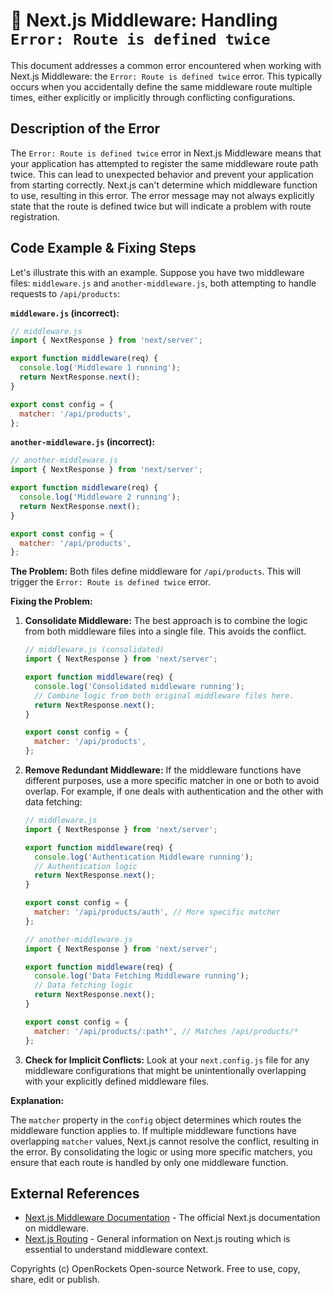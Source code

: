 # 🐞 Next.js Middleware: Handling `Error: Route is defined twice`


This document addresses a common error encountered when working with Next.js Middleware: the `Error: Route is defined twice` error.  This typically occurs when you accidentally define the same middleware route multiple times, either explicitly or implicitly through conflicting configurations.


## Description of the Error

The `Error: Route is defined twice` error in Next.js Middleware means that your application has attempted to register the same middleware route path twice.  This can lead to unexpected behavior and prevent your application from starting correctly.  Next.js can't determine which middleware function to use, resulting in this error.  The error message may not always explicitly state that the route is defined twice but will indicate a problem with route registration.


## Code Example & Fixing Steps

Let's illustrate this with an example. Suppose you have two middleware files: `middleware.js` and `another-middleware.js`, both attempting to handle requests to `/api/products`:

**`middleware.js` (incorrect):**

```javascript
// middleware.js
import { NextResponse } from 'next/server';

export function middleware(req) {
  console.log('Middleware 1 running');
  return NextResponse.next();
}

export const config = {
  matcher: '/api/products',
};
```

**`another-middleware.js` (incorrect):**

```javascript
// another-middleware.js
import { NextResponse } from 'next/server';

export function middleware(req) {
  console.log('Middleware 2 running');
  return NextResponse.next();
}

export const config = {
  matcher: '/api/products',
};
```

**The Problem:** Both files define middleware for `/api/products`.  This will trigger the `Error: Route is defined twice` error.

**Fixing the Problem:**

1. **Consolidate Middleware:** The best approach is to combine the logic from both middleware files into a single file. This avoids the conflict.

   ```javascript
   // middleware.js (consolidated)
   import { NextResponse } from 'next/server';

   export function middleware(req) {
     console.log('Consolidated middleware running');
     // Combine logic from both original middleware files here.
     return NextResponse.next();
   }

   export const config = {
     matcher: '/api/products',
   };
   ```

2. **Remove Redundant Middleware:** If the middleware functions have different purposes, use a more specific matcher in one or both to avoid overlap.  For example, if one deals with authentication and the other with data fetching:

   ```javascript
   // middleware.js
   import { NextResponse } from 'next/server';

   export function middleware(req) {
     console.log('Authentication Middleware running');
     // Authentication logic
     return NextResponse.next();
   }

   export const config = {
     matcher: '/api/products/auth', // More specific matcher
   };
   ```

   ```javascript
   // another-middleware.js
   import { NextResponse } from 'next/server';

   export function middleware(req) {
     console.log('Data Fetching Middleware running');
     // Data fetching logic
     return NextResponse.next();
   }

   export const config = {
     matcher: '/api/products/:path*', // Matches /api/products/*
   };
   ```

3. **Check for Implicit Conflicts:** Look at your `next.config.js` file for any middleware configurations that might be unintentionally overlapping with your explicitly defined middleware files.

**Explanation:**

The `matcher` property in the `config` object determines which routes the middleware function applies to.  If multiple middleware functions have overlapping `matcher` values, Next.js cannot resolve the conflict, resulting in the error.  By consolidating the logic or using more specific matchers, you ensure that each route is handled by only one middleware function.


## External References

* [Next.js Middleware Documentation](https://nextjs.org/docs/app/building-your-application/routing/middleware) - The official Next.js documentation on middleware.
* [Next.js Routing](https://nextjs.org/docs/routing) -  General information on Next.js routing which is essential to understand middleware context.


Copyrights (c) OpenRockets Open-source Network. Free to use, copy, share, edit or publish.

